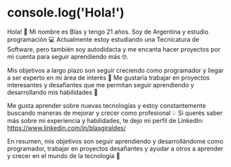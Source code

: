# console.log('Hola!')

Hola! 🎉 Mi nombre es Blas y tengo 21 años. Soy de Argentina y estudio programación 💻 Actualmente estoy estudiando una Tecnicatura de Software, pero también soy autodidacta y me encanta hacer proyectos por mi cuenta para seguir aprendiendo más 🤓.

Mis objetivos a largo plazo son seguir creciendo como programador y llegar a ser experto en mi área de interés 🚀 Me gustaría trabajar en proyectos interesantes y desafiantes que me permitan seguir aprendiendo y desarrollando mis habilidades 💪 

Me gusta aprender sobre nuevas tecnologías y estoy constantemente buscando maneras de mejorar y crecer como profesional 💡 Si querés saber más sobre mi experiencia y habilidades, te dejo mi perfil de LinkedIn: https://www.linkedin.com/in/blasgiraldes/

En resumen, mis objetivos son seguir aprendiendo y desarrollándome como programador, trabajar en proyectos desafiantes y ayudar a otros a aprender y crecer en el mundo de la tecnología 🚀
